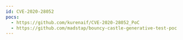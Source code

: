 ```yaml
---
id: CVE-2020-28052
pocs:
  - https://github.com/kurenaif/CVE-2020-28052_PoC
  - https://github.com/madstap/bouncy-castle-generative-test-poc
---
```

